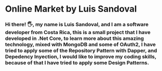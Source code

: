 # Online Market by Luis Sandoval
### Hi there! 🖐, my name is Luis Sandoval, and I am a software developer from Costa Rica, this is a small project that I have developed in .Net Core, to learn more about this amazing technology, mixed with MongoDB and some of OAuth2, I have tried to apply some of the Repository Pattern with Dapper, and Depedency Inyection, I would like to improve my coding skills, because of that I have tried to apply some Design Patterns.
